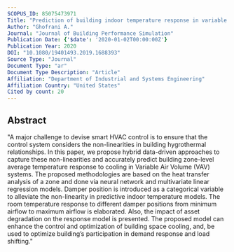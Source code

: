```yaml
---
SCOPUS_ID: 85075473971
Title: "Prediction of building indoor temperature response in variable air volume systems"
Author: "Ghofrani A."
Journal: "Journal of Building Performance Simulation"
Publication Date: {'$date': '2020-01-02T00:00:00Z'}
Publication Year: 2020
DOI: "10.1080/19401493.2019.1688393"
Source Type: "Journal"
Document Type: "ar"
Document Type Description: "Article"
Affiliation: "Department of Industrial and Systems Engineering"
Affiliation Country: "United States"
Cited by count: 20
---
```


## Abstract
"A major challenge to devise smart HVAC control is to ensure that the control system considers the non-linearities in building hygrothermal relationships. In this paper, we propose hybrid data-driven approaches to capture these non-linearities and accurately predict building zone-level average temperature response to cooling in Variable Air Volume (VAV) systems. The proposed methodologies are based on the heat transfer analysis of a zone and done via neural network and multivariate linear regression models. Damper position is introduced as a categorical variable to alleviate the non-linearity in predictive indoor temperature models. The room temperature response to different damper positions from minimum airflow to maximum airflow is elaborated. Also, the impact of asset degradation on the response model is presented. The proposed model can enhance the control and optimization of building space cooling, and, be used to optimize building’s participation in demand response and load shifting."
